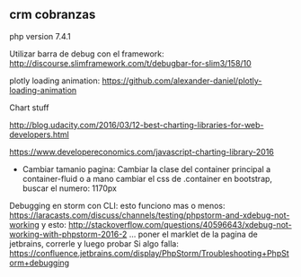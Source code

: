 ## crm cobranzas

php version 7.4.1

Utilizar barra de debug con el framework:
http://discourse.slimframework.com/t/debugbar-for-slim3/158/10

plotly loading animation:
https://github.com/alexander-daniel/plotly-loading-animation

Chart stuff

http://blog.udacity.com/2016/03/12-best-charting-libraries-for-web-developers.html

https://www.developereconomics.com/javascript-charting-library-2016

- Cambiar tamanio pagina:
Cambiar la clase del container principal a container-fluid o a mano cambiar el css de .container en bootstrap, buscar el numero: 1170px

Debugging en storm con CLI:
esto funciono mas o menos:
https://laracasts.com/discuss/channels/testing/phpstorm-and-xdebug-not-working
y esto:
http://stackoverflow.com/questions/40596643/xdebug-not-working-with-phpstorm-2016-2
... poner el marklet de la pagina de jetbrains, correrle y luego
probar
Si algo falla: https://confluence.jetbrains.com/display/PhpStorm/Troubleshooting+PhpStorm+debugging
